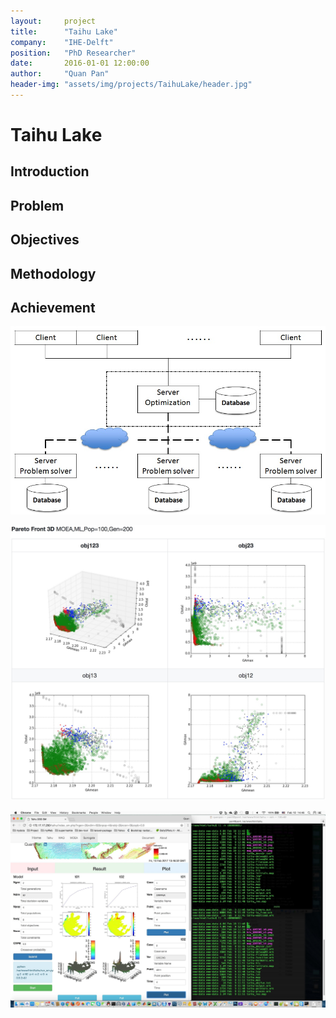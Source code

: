 ```yaml
---
layout:     project
title:      "Taihu Lake"
company:    "IHE-Delft"
position:   "PhD Researcher"
date:       2016-01-01 12:00:00
author:     "Quan Pan"
header-img: "assets/img/projects/TaihuLake/header.jpg"
---
```


# [](#header-1)Taihu Lake

## Introduction

## Problem

## Objectives

## Methodology

## Achievement

![](/assets/img/projects/TaihuLake/architecture.jpg)

![](/assets/img/projects/TaihuLake/optimization.jpg)

![](/assets/img/projects/TaihuLake/DSS.jpg)

